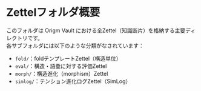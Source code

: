 # Zettelフォルダ概要

このフォルダは Origm Vault における全Zettel（知識断片）を格納する主要ディレクトリです。  
各サブフォルダには以下のような分類がなされています：

- `fold/`：foldテンプレートZettel（構造単位）
- `eval/`：構造・語彙に対する評価Zettel
- `morph/`：構造進化（morphism）Zettel
- `simlog/`：テンション進化ログZettel（SimLog）
